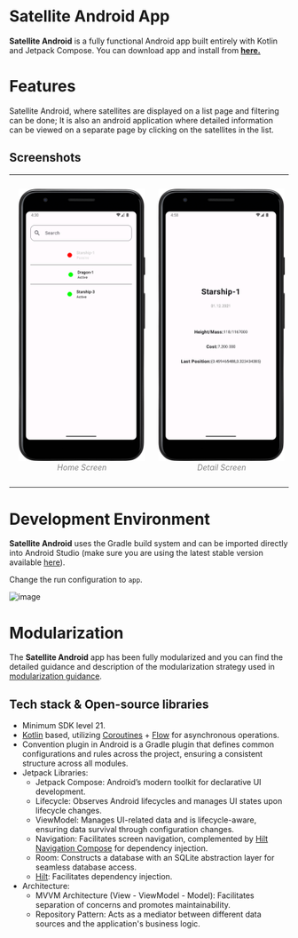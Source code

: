 Satellite Android App
=====================

**Satellite Android** is a fully functional Android app built entirely with Kotlin and Jetpack Compose. You can download app and install from **[here.](https://github.com/SaidAtmaca/SatelliteAndroid/blob/development/apk's/satelliteAndroid.apk)**

# Features

Satellite Android, where satellites are displayed on a list page and filtering can be done; It is also an android application where detailed information can be viewed on a separate page by clicking on the satellites in the list.

## Screenshots

<table><tr>
<td> 
  <p align="center" style="padding: 10px">
    <img alt="Forwarding" src="https://github.com/SaidAtmaca/SatelliteAndroid/blob/development/app/src/main/res/drawable/s1.png" width="400">
    <br>
    <em style="color: grey">Home Screen</em>
  </p> 
</td>
<td> 
  <p align="center">
    <img alt="Routing" src="https://github.com/SaidAtmaca/SatelliteAndroid/blob/development/app/src/main/res/drawable/s2.png" width="400">
    <br>
    <em style="color: grey">Detail Screen</em>
  </p> 
</td>
</tr></table>

# Development Environment

**Satellite Android** uses the Gradle build system and can be imported directly into Android Studio (make sure you are using the latest stable version available [here](https://developer.android.com/studio)).

Change the run configuration to `app`.

![image](https://user-images.githubusercontent.com/873212/210559920-ef4a40c5-c8e0-478b-bb00-4879a8cf184a.png)

# Modularization

The **Satellite Android** app has been fully modularized and you can find the detailed guidance and
description of the modularization strategy used in
[modularization guidance](https://developer.android.com/topic/modularization).

## Tech stack & Open-source libraries
- Minimum SDK level 21.
- [Kotlin](https://kotlinlang.org/) based, utilizing [Coroutines](https://github.com/Kotlin/kotlinx.coroutines) + [Flow](https://kotlin.github.io/kotlinx.coroutines/kotlinx-coroutines-core/kotlinx.coroutines.flow/) for asynchronous operations.
- Convention plugin in Android is a Gradle plugin that defines common configurations and rules across the project, ensuring a consistent structure across all modules.
- Jetpack Libraries:
    - Jetpack Compose: Android’s modern toolkit for declarative UI development.
    - Lifecycle: Observes Android lifecycles and manages UI states upon lifecycle changes.
    - ViewModel: Manages UI-related data and is lifecycle-aware, ensuring data survival through configuration changes.
    - Navigation: Facilitates screen navigation, complemented by [Hilt Navigation Compose](https://developer.android.com/jetpack/compose/libraries#hilt) for dependency injection.
    - Room: Constructs a database with an SQLite abstraction layer for seamless database access.
    - [Hilt](https://dagger.dev/hilt/): Facilitates dependency injection.
- Architecture:
    - MVVM Architecture (View - ViewModel - Model): Facilitates separation of concerns and promotes maintainability.
    - Repository Pattern: Acts as a mediator between different data sources and the application's business logic.


